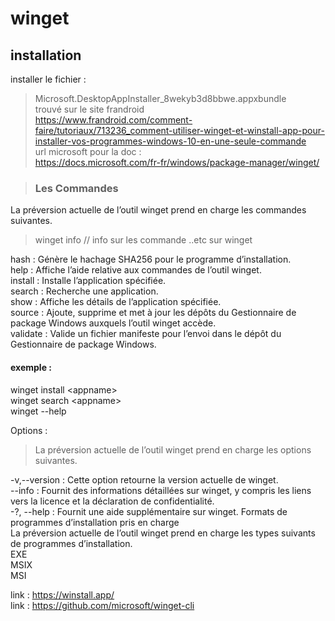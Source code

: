 # winget  
## installation  
installer le fichier :   
> Microsoft.DesktopAppInstaller_8wekyb3d8bbwe.appxbundle  
> trouvé sur le site frandroid  
> https://www.frandroid.com/comment-faire/tutoriaux/713236_comment-utiliser-winget-et-winstall-app-pour-installer-vos-programmes-windows-10-en-une-seule-commande  
> url microsoft pour la doc :  
> https://docs.microsoft.com/fr-fr/windows/package-manager/winget/  
  
> ### Les Commandes   
La préversion actuelle de l’outil winget prend en charge les commandes suivantes.  
> winget info  // info sur les commande ..etc sur winget  

hash :	Génère le hachage SHA256 pour le programme d’installation.  
help :	Affiche l’aide relative aux commandes de l’outil winget.  
install :	Installe l’application spécifiée.  
search : Recherche une application.  
show : Affiche les détails de l’application spécifiée.  
source : Ajoute, supprime et met à jour les dépôts du Gestionnaire de package Windows auxquels l’outil winget accède.  
validate : Valide un fichier manifeste pour l’envoi dans le dépôt du Gestionnaire de package Windows.  
#### exemple :  
winget install \<appname>  
winget search \<appname>  
winget --help  

Options :  
> La préversion actuelle de l’outil winget prend en charge les options suivantes.  

-v,--version : Cette option retourne la version actuelle de winget.   
--info : Fournit des informations détaillées sur winget, y compris les liens vers la licence et la déclaration de confidentialité.    
-?, --help : 	Fournit une aide supplémentaire sur winget. Formats de programmes d’installation pris en charge    
La préversion actuelle de l’outil winget prend en charge les types suivants de programmes d’installation.  
EXE  
MSIX  
MSI  

link : https://winstall.app/  
link : https://github.com/microsoft/winget-cli  
